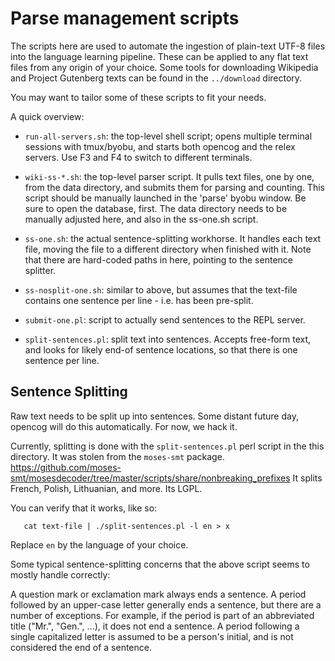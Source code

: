 
Parse management scripts
========================

The scripts here are used to automate the ingestion of plain-text
UTF-8 files into the language learning pipeline.  These can be applied
to any flat text files from any origin of your choice.  Some tools
for downloading Wikipedia and Project Gutenberg texts can be found
in the `../download` directory.

You may want to tailor some of these scripts to fit your needs.

A quick overview:

* `run-all-servers.sh`: the top-level shell script; opens multiple
  terminal sessions with tmux/byobu, and starts both opencog and
  the relex servers. Use F3 and F4 to switch to different terminals.

* `wiki-ss-*.sh`: the top-level parser script. It pulls text files, one
  by one, from the data directory, and submits them for parsing and
  counting.  This script should be manually launched in the 'parse'
  byobu window.  Be sure to open the database, first. The data directory
  needs to be manually adjusted here, and also in the ss-one.sh script.

* `ss-one.sh`: the actual sentence-splitting workhorse. It handles each
  text file, moving the file to a different directory when finished
  with it.  Note that there are hard-coded paths in here, pointing to
  the sentence splitter.

* `ss-nosplit-one.sh`: similar to above, but assumes that the text-file
  contains one sentence per line - i.e. has been pre-split.

* `submit-one.pl`: script to actually send sentences to the REPL server.

* `split-sentences.pl`: split text into sentences. Accepts free-form text,
  and looks for likely end-of sentence locations, so that there is one
  sentence per line.


Sentence Splitting
------------------
Raw text needs to be split up into sentences.  Some distant future day,
opencog will do this automatically. For now, we hack it.

Currently, splitting is done with the `split-sentences.pl` perl script
in the this directory.  It was stolen from the `moses-smt` package.
https://github.com/moses-smt/mosesdecoder/tree/master/scripts/share/nonbreaking_prefixes
It splits French, Polish, Lithuanian, and more.  Its LGPL.

You can verify that it works, like so:
```
   cat text-file | ./split-sentences.pl -l en > x
```
Replace `en` by the language of your choice.

Some typical sentence-splitting concerns that the above script seems
to mostly handle correctly:

A question mark or exclamation mark always ends a sentence.  A period
followed by an upper-case letter generally ends a sentence, but there
are a number of exceptions.  For example, if the period is part of an
abbreviated title ("Mr.", "Gen.", ...), it does not end a sentence.
A period following a single capitalized letter is assumed to be a
person's initial, and is not considered the end of a sentence.
